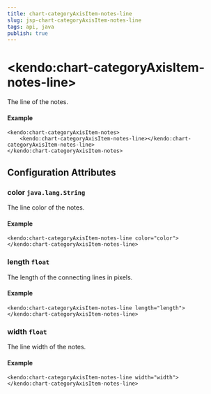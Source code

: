 ```yaml
---
title: chart-categoryAxisItem-notes-line
slug: jsp-chart-categoryAxisItem-notes-line
tags: api, java
publish: true
---
```


# \<kendo:chart-categoryAxisItem-notes-line\>

The line of the notes.

#### Example
    <kendo:chart-categoryAxisItem-notes>
        <kendo:chart-categoryAxisItem-notes-line></kendo:chart-categoryAxisItem-notes-line>
    </kendo:chart-categoryAxisItem-notes>

## Configuration Attributes

### color `java.lang.String`

The line color of the notes.

#### Example
    <kendo:chart-categoryAxisItem-notes-line color="color">
    </kendo:chart-categoryAxisItem-notes-line>

### length `float`

The length of the connecting lines in pixels.

#### Example
    <kendo:chart-categoryAxisItem-notes-line length="length">
    </kendo:chart-categoryAxisItem-notes-line>

### width `float`

The line width of the notes.

#### Example
    <kendo:chart-categoryAxisItem-notes-line width="width">
    </kendo:chart-categoryAxisItem-notes-line>

 
